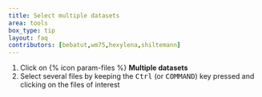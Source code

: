 ```yaml
---
title: Select multiple datasets
area: tools
box_type: tip
layout: faq
contributors: [bebatut,wm75,hexylena,shiltemann]
---
```


1. Click on {% icon param-files %} **Multiple datasets**
2. Select several files by keeping the <kbd>Ctrl</kbd> (or
   <kbd>COMMAND</kbd>) key pressed and clicking on the files of interest
